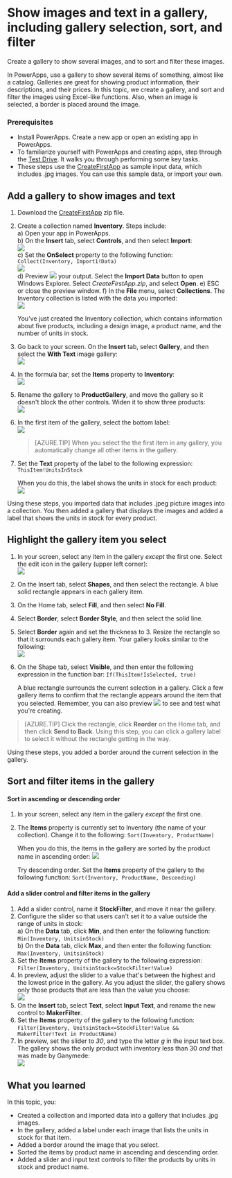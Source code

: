 <properties
	pageTitle="Show images and text in a gallery; Sort and filter the gallery in PowerApps | Microsoft Azure"
	description=""
	services="power-apps"
	documentationCenter="" 
	authors="MandiOhlinger"
	manager="dwrede"
	editor=""/>

<tags
   ms.service="power-apps"
   ms.devlang="na"
   ms.topic="article"
   ms.tgt_pltfrm="na"
   ms.workload="" 
   ms.date="09/21/2015"
   ms.author="mandia"/>


# Show images and text in a gallery, including gallery selection, sort, and filter
Create a gallery to show several images, and to sort and filter these images. 

In PowerApps, use a gallery to show several items of something, almost like a catalog. Galleries are great for showing product information, their descriptions, and their prices. In this topic, we create a gallery, and sort and filter the images using Excel-like functions. Also, when an image is selected, a border is placed around the image. 


### Prerequisites 
- Install PowerApps. Create a new app or open an existing app in PowerApps.
- To familiarize yourself with PowerApps and creating apps, step through the [Test Drive](get-started-test-drive.md ). It walks you through performing some key tasks.
- These steps use the [CreateFirstApp](https://gallery.technet.microsoft.com/Sample-data-for-Create-c77790e7) as sample input data, which includes .jpg images. You can use this sample data, or import your own.

## Add a gallery to show images and text

1. Download the [CreateFirstApp](https://gallery.technet.microsoft.com/Sample-data-for-Create-c77790e7) zip file.
2. Create a collection named **Inventory**. Steps include:  
	a) Open your app in PowerApps.  
	b) On the **Insert** tab, select **Controls**, and then select **Import**:  
	![][1]  
	c) Set the **OnSelect** property to the following function: 
	```Collect(Inventory, Import1!Data)```  
		![][12]  
	d) Preview ![][2] your output.  Select the **Import Data** button to open Windows Explorer. Select *CreateFirstApp.zip*, and select **Open**. 
	e) ESC or close the preview window. 
	f) In the **File** menu, select **Collections**. The Inventory collection is listed with the data you imported:  
	![][3]  

	You've just created the Inventory collection, which contains information about five products, including a design image, a product name, and the number of units in stock.

3. Go back to your screen. On the **Insert** tab, select **Gallery**, and then select the **With Text** image gallery:  
![][4]  
4. In the formula bar, set the **Items** property to **Inventory**:  
![][5]  
5. Rename the gallery to **ProductGallery**, and move the gallery so it doesn't block the other controls. Widen it to show three products:  
![][6]  
6. In the first item of the gallery, select the bottom label:  
![][7]  
	> [AZURE.TIP] When you select the the first item in any gallery, you automatically change all other items in the gallery.  

7. Set the **Text** property of the label to the following expression: 
```ThisItem!UnitsInStock``` <br/>

	When you do this, the label shows the units in stock for each product:  
![][8]  

Using these steps, you imported data that includes .jpeg picture images into a collection. You then added a gallery that displays the images and added a label that shows the units in stock for every product. 

## Highlight the gallery item you select

1. In your screen, select any item in the gallery *except* the first one. Select the edit icon in the gallery (upper left corner):  
![][9]  
2. On the Insert tab, select **Shapes**, and then select the rectangle. A blue solid rectangle appears in each gallery item. 
3. On the Home tab, select **Fill**, and then select **No Fill**. 
4. Select **Border**, select **Border Style**, and then select the solid line.
5. Select **Border** again and set the thickness to 3. Resize the rectangle so that it surrounds each gallery item. Your gallery looks similar to the following:  
![][10]  
6. On the Shape tab, select **Visible**, and then enter the following expression in the function bar: 
```If(ThisItem!IsSelected, true)```

	A blue rectangle surrounds the current selection in a gallery. Click a few gallery items to confirm that the rectangle appears around the item that you selected. Remember, you can also preview ![][2] to see and test what you're creating. 

> [AZURE.TIP] Click the rectangle, click **Reorder** on the Home tab, and then click **Send to Back**. Using this step, you can click a gallery label to select it without the rectangle getting in the way.

Using these steps, you added a border around the current selection in the gallery. 


## Sort and filter items in the gallery

#### Sort in ascending or descending order

1. In your screen, select any item in the gallery *except* the first one. 
2. The **Items** property is currently set to Inventory (the name of your collection). Change it to the following: 
```Sort(Inventory, ProductName)```

	When you do this, the items in the gallery are sorted by the product name in ascending order: 
	![][11]  

	Try descending order. Set the **Items** property of the gallery to the following function: 
```Sort(Inventory, ProductName, Descending)```  

#### Add a slider control and filter items in the gallery


1. Add a slider control, name it **StockFilter**, and move it near the gallery.
2. Configure the slider so that users can't set it to a value outside the range of units in stock:  
	a) On the **Data** tab, click **Min**, and then enter the following function:  
	```Min(Inventory, UnitsinStock)```  
	b) On the **Data** tab, click **Max**, and then enter the following function:  
	```Max(Inventory, UnitsinStock)```
3. Set the **Items** property of the gallery to the following expression:  
```Filter(Inventory, UnitsinStock<=StockFilter!Value)```
4. In preview, adjust the slider to a value that's between the highest and the lowest price in the gallery. As you adjust the slider, the gallery shows only those products that are less than the value you choose:  
![][13]  
5. On the **Insert** tab, select **Text**, select **Input Text**, and rename the new control to **MakerFilter**. 
6. Set the **Items** property of the gallery to the following function:  
```Filter(Inventory, UnitsinStock<=StockFilter!Value && MakerFilter!Text in ProductName)```
7. In preview, set the slider to *30*, and type the letter *g* in the input text box. The gallery shows the only product with inventory less than 30 *and* that was made by Ganymede:  
![][14]  


## What you learned
In this topic, you:

- Created a collection and imported data into a gallery that includes .jpg images.
- In the gallery, added a label under each image that lists the units in stock for that item.
- Added a border around the image that you select. 
- Sorted the items by product name in ascending and descending order.
- Added a slider and input text controls to filter the products by units in stock and product name.


[1]: ./media/show-images-text-gallery-sort-filter/import.png
[2]: ./media/show-images-text-gallery-sort-filter/preview.png
[3]: ./media/show-images-text-gallery-sort-filter/inventorycollection.png
[4]: ./media/show-images-text-gallery-sort-filter/withtext.png
[5]: ./media/show-images-text-gallery-sort-filter/itemsinventory.png
[6]: ./media/show-images-text-gallery-sort-filter/threeimages.png
[7]: ./media/show-images-text-gallery-sort-filter/firstitem.png
[8]: ./media/show-images-text-gallery-sort-filter/bottomlabel.png
[9]: ./media/show-images-text-gallery-sort-filter/editgallery.png
[10]: ./media/show-images-text-gallery-sort-filter/border.png
[11]: ./media/show-images-text-gallery-sort-filter/sort.png
[12]: ./media/show-images-text-gallery-sort-filter/onselect.png
[13]: ./media/show-images-text-gallery-sort-filter/slider.png
[14]: ./media/show-images-text-gallery-sort-filter/inputandslider.png
